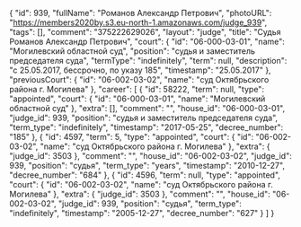 {
    "id": 939,
    "fullName": "Романов Александр Петрович",
    "photoURL": "https://members2020by.s3.eu-north-1.amazonaws.com/judge_939",
    "tags": [],
    "comment": "375222629026",
    "layout": "judge",
    "title": "Судья Романов Александр Петрович",
    "court": {
        "id": "06-000-03-01",
        "name": "Могилевский областной суд",
        "position": "судья и заместитель председателя суда",
        "termType": "indefinitely",
        "term": null,
        "description": "c 25.05.2017, бессрочно, по указу 185",
        "timestamp": "25.05.2017"
    },
    "previousCourt": {
        "id": "06-002-03-02",
        "name": "суд Октябрьского района г. Могилева"
    },
    "career": [
        {
            "id": 58222,
            "term": null,
            "type": "appointed",
            "court": {
                "id": "06-000-03-01",
                "name": "Могилевский областной суд"
            },
            "extra": [],
            "comment": "",
            "house_id": "06-000-03-01",
            "judge_id": 939,
            "position": "судья и заместитель председателя суда",
            "term_type": "indefinitely",
            "timestamp": "2017-05-25",
            "decree_number": "185"
        },
        {
            "id": 4597,
            "term": 5,
            "type": "appointed",
            "court": {
                "id": "06-002-03-02",
                "name": "суд Октябрьского района г. Могилева"
            },
            "extra": {
                "judge_id": 3503
            },
            "comment": "",
            "house_id": "06-002-03-02",
            "judge_id": 939,
            "position": "судья",
            "term_type": "years",
            "timestamp": "2010-12-27",
            "decree_number": "684"
        },
        {
            "id": 4596,
            "term": null,
            "type": "appointed",
            "court": {
                "id": "06-002-03-02",
                "name": "суд Октябрьского района г. Могилева"
            },
            "extra": {
                "judge_id": 3503
            },
            "comment": "",
            "house_id": "06-002-03-02",
            "judge_id": 939,
            "position": "судья",
            "term_type": "indefinitely",
            "timestamp": "2005-12-27",
            "decree_number": "627"
        }
    ]
}
